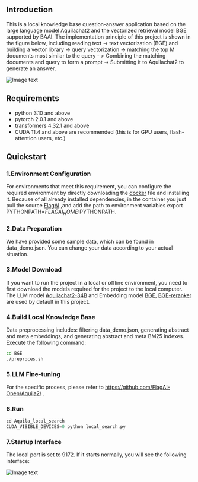 

## Introduction
This is a local knowledge base question-answer application based on the large language model Aquilachat2 and the vectorized retrieval model BGE supported by BAAI. The implementation principle of this project is shown in the figure below, including reading text -> text vectorization (BGE) and building a vector library -> query vectorization -> matching the top M documents most similar to the query - > Combining the matching documents and query to form a prompt -> Submitting it to Aquilachat2 to generate an answer.

![Image text](https://github.com/zll1995-nlp/Aquila2/blob/main/examples/Aquila_BGE_langchain/images/pic_2_EN.png)



## Requirements

* python 3.10 and above
* pytorch 2.0.1 and above
* transformers 4.32.1 and above
* CUDA 11.4 and above are recommended (this is for GPU users, flash-attention users, etc.)

## Quickstart

### 1.Environment Configuration

For environments that meet this requirement, you can configure the required environment by directly downloading the [docker](https://model.baai.ac.cn/model-detail/220119) file and installing it. Because of all already installed dependencies, in the container you just pull the source [FlagAI](https://github.com/FlagAI-Open/FlagAI.git) ,and add the path to environment variables export PYTHONPATH=$FLAGAI_HOME:$PYTHONPATH.

### 2.Data Preparation

We have provided some sample data, which can be found in data_demo.json. You can change your data according to your actual situation.

### 3.Model Download

If you want to run the project in a local or offline environment, you need to first download the models required for the project to the local computer. The LLM model [Aquilachat2-34B](https://model.baai.ac.cn/models) and Embedding model [BGE](https://huggingface.co/BAAI/bge-large-en), [BGE-reranker](https://huggingface.co/BAAI/bge-reranker-large) are used by default in this project.

### 4.Build Local Knowledge Base

Data preprocessing includes: filtering data_demo.json, generating abstract and meta embeddings, and generating abstract and meta BM25 indexes. Execute the following command:

```bash
cd BGE
./preproces.sh
```

### 5.LLM Fine-tuning

For the specific process, please refer to https://github.com/FlagAI-Open/Aquila2/ .

### 6.Run

```python
cd Aquila_local_search
CUDA_VISIBLE_DEVICES=0 python local_search.py
```
### 7.Startup Interface

The local port is set to 9172. If it starts normally, you will see the following interface:

![Image text](https://github.com/zll1995-nlp/Aquila2/blob/main/examples/Aquila_BGE_langchain/images/pic_3.png)

